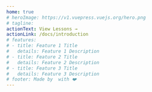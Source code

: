 ```yaml
---
home: true
# heroImage: https://v1.vuepress.vuejs.org/hero.png
# tagline: 
actionText: View Lessons →
actionLink: /docs/introduction
# features:
# - title: Feature 1 Title
#   details: Feature 1 Description
# - title: Feature 2 Title
#   details: Feature 2 Description
# - title: Feature 3 Title
#   details: Feature 3 Description
# footer: Made by  with ❤️
---
```

